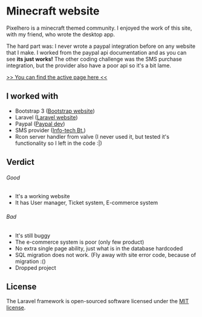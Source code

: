 # Minecraft website

Pixelhero is a minecraft themed community. I enjoyed the work of this site, with my friend, who wrote the desktop app. 

The hard part was: 
I never wrote a paypal integration before on any website that I make. I worked from the paypal api documentation and as you can see **its just works!** The other coding challenge was the SMS purchase integration, but the provider also have a poor api so it's a bit lame.

[>> You can find the active page here <<](https://pixelhero.hu)

## I worked with

* Bootstrap 3 ([Bootstrap website](https://getbootstrap.com))
* Laravel ([Laravel website](http://laravel.com))
* Paypal ([Paypal dev](https://developer.paypal.com/docs/api/overview/))
* SMS provider ([Info-tech Bt.](http://info-tech.hu))
* Rcon server handler from valve (I never used it, but tested it's functionality so I left in the code :|)

## Verdict
###### Good
* It's a working website
* It has User manager, Ticket system, E-commerce system

###### Bad
* It's still buggy
* The e-commerce system is poor (only few product)
* No extra single page ability, just what is in the database hardcoded
* SQL migration does not work. (Fly away with site error code, because of migration :()
* Dropped project



## License

The Laravel framework is open-sourced software licensed under the [MIT license](http://opensource.org/licenses/MIT).

